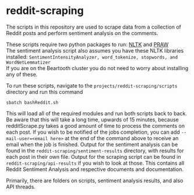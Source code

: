 # reddit-scraping

The scripts in this repository are used to scrape data from a collection of Reddit posts and perform sentiment analysis on the comments.

These scripts require two python packages to run: [NLTK](https://www.nltk.org/install.html) and [PRAW](https://praw.readthedocs.io/en/stable/getting_started/installation.html)\
The sentiment analysis script also assumes you have these NLTK libraries installed: ``SentimentIntensityAnalyzer, word_tokenize, stopwords, and WordNetLemmatizer``\
If you are on the Beartooth cluster you do not need to worry about installing any of these.

To run these scripts, navigate to the ``projects/reddit-scraping/scripts`` directory and run this command
```
sbatch bashReddit.sh
```
This will load all of the required modules and run both scripts back to back. Be aware that this will take a long time, upwards of 15 minutes, because redditScrape.py takes a good amount of time to process the comments on each post. If you wish to be notified of the jobs completion, you can add ``--mail-user=<email here>`` at the end of the command above to receive an email when the job is finished. 
Output for the sentiment analysis can be found in the ``reddit-scraping/sentiment-results`` directory, with results for each post in their own file. Output for the scraping script can be found in ``reddit-scraping/api-results`` if you wish to look at those.
This contains all Reddit Sentiment Analysis and respective documents and documentation. 

Primarily, there are folders on scripts, sentiment analysis results, and also API threads. 


